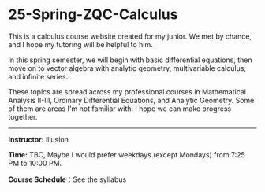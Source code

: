 # 25-Spring-ZQC-Calculus

This is a calculus course website created for my junior. We met by chance, and I hope my tutoring will be helpful to him. 

In this spring semester, we will begin with basic differential equations, then move on to vector algebra with analytic geometry, multivariable calculus, and infinite series. 

These topics are spread across my professional courses in Mathematical Analysis II-III, Ordinary Differential Equations, and Analytic Geometry. Some of them are areas I'm not familiar with. I hope we can make progress together.

---

**Instructor:** illusion

**Time:** TBC, Maybe I would prefer weekdays (except Mondays) from 7:25 PM to 10:00 PM.

**Course Schedule**：See the syllabus

